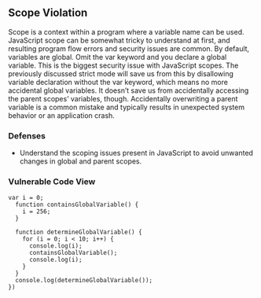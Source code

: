 ## Scope Violation
Scope is a context within a program where a variable name can be used. JavaScript scope can be somewhat tricky to understand at first, and resulting program flow errors and security issues are common.
By default, variables are global. Omit the var keyword and you declare a global variable. This is the biggest security issue with JavaScript scopes. The previously discussed strict mode will save us from this by disallowing variable declaration without the var keyword, which means no more accidental global variables. It doesn’t save us from accidentally accessing the parent scopes’ variables, though. Accidentally overwriting a parent variable is a common mistake and typically results in unexpected system behavior or an application crash.

### Defenses
- Understand the scoping issues present in JavaScript to avoid unwanted changes in global and parent scopes.

### Vulnerable Code View
```
var i = 0;
  function containsGlobalVariable() {
    i = 256;
  }

  function determineGlobalVariable() {
    for (i = 0; i < 10; i++) {
      console.log(i);
      containsGlobalVariable();
      console.log(i);
    }
  }
  console.log(determineGlobalVariable());
})
```
